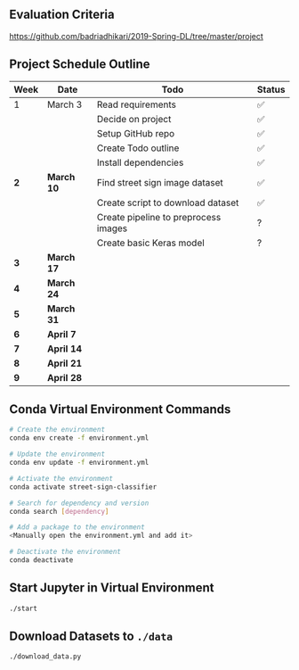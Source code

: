 ## Evaluation Criteria

https://github.com/badriadhikari/2019-Spring-DL/tree/master/project

## Project Schedule Outline

| Week  | Date         | Todo                                 | Status |
| ----- | ------------ | ------------------------------------ | ------ |
| 1     | March 3      | Read requirements                    | ✅     |
|       |              | Decide on project                    | ✅     |
|       |              | Setup GitHub repo                    | ✅     |
|       |              | Create Todo outline                  | ✅     |
|       |              | Install dependencies                 | ✅     |
| **2** | **March 10** | Find street sign image dataset       | ✅     |
|       |              | Create script to download dataset    | ✅     |
|       |              | Create pipeline to preprocess images | ?      |
|       |              | Create basic Keras model             | ?      |
| **3** | **March 17** |                                      |        |
| **4** | **March 24** |                                      |        |
| **5** | **March 31** |                                      |        |
| **6** | **April 7**  |                                      |        |
| **7** | **April 14** |                                      |        |
| **8** | **April 21** |                                      |        |
| **9** | **April 28** |                                      |        |

## Conda Virtual Environment Commands

```bash
# Create the environment
conda env create -f environment.yml

# Update the environment
conda env update -f environment.yml

# Activate the environment
conda activate street-sign-classifier

# Search for dependency and version
conda search [dependency]

# Add a package to the environment
<Manually open the environment.yml and add it>

# Deactivate the environment
conda deactivate
```

## Start Jupyter in Virtual Environment

```bash
./start
```

## Download Datasets to `./data`

```bash
./download_data.py
```
